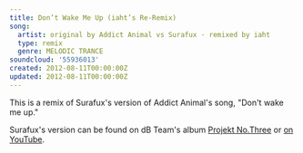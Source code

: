 ```yaml
---
title: Don’t Wake Me Up (iaht’s Re-Remix)
song:
  artist: original by Addict Animal vs Surafux · remixed by iaht
  type: remix
  genre: MELODIC TRANCE
soundcloud: '55936013'
created: 2012-08-11T00:00:00Z
updated: 2012-08-11T00:00:00Z
---
```


This is a remix of Surafux's version of Addict Animal's song, "Don't wake me up."

<template>
  <SoundCloud id="55936013" />
</template>

Surafux's version can be found on dB Team's album [Projekt No.Three](http://phil-wcalbum.tumblr.com/post/10685816441/db-team-projekt-no-three) or [on YouTube](https://www.youtube.com/watch?v=n0Xdzyqdx1Y).
